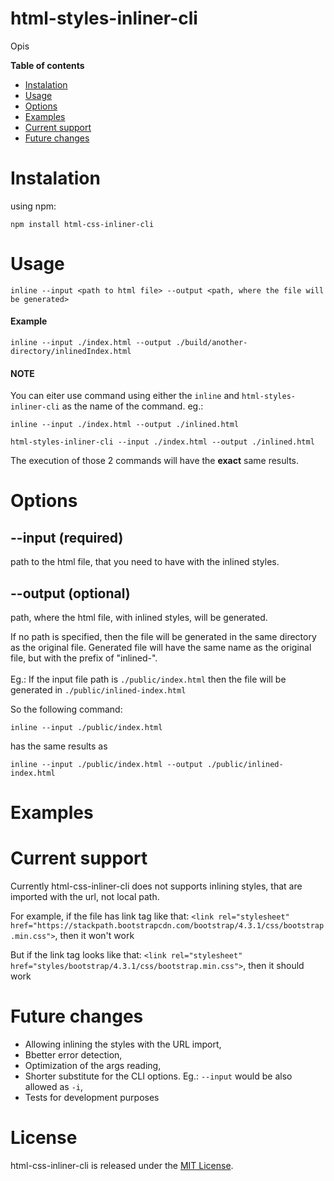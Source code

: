 # html-styles-inliner-cli

Opis

**Table of contents**

- [Instalation](#instalation)
- [Usage](#usage)
- [Options](#options)
- [Examples](#examples)
- [Current support](#current-support)
- [Future changes](#future-changes)

# Instalation

using npm:

```shell
npm install html-css-inliner-cli
```

# Usage

```shell
inline --input <path to html file> --output <path, where the file will be generated>
```

#### Example

```shell
inline --input ./index.html --output ./build/another-directory/inlinedIndex.html
```

#### NOTE

You can eiter use command using either the `inline` and `html-styles-inliner-cli` as the name of the command.
eg.:

```shell
inline --input ./index.html --output ./inlined.html
```

```shell
html-styles-inliner-cli --input ./index.html --output ./inlined.html
```

The execution of those 2 commands will have the **exact** same results.

# Options

## --input <path> (required)

path to the html file, that you need to have with the inlined styles.

## --output <path> (optional)

path, where the html file, with inlined styles, will be generated.

If no path is specified, then the file will be generated in the same directory as the original file.
Generated file will have the same name as the original file, but with the prefix of "inlined-". <br /> <br />
Eg.: If the input file path is `./public/index.html` then the file will be generated in `./public/inlined-index.html`

So the following command:

```shell
inline --input ./public/index.html
```

has the same results as

```shell
inline --input ./public/index.html --output ./public/inlined-index.html
```

# Examples

# Current support

Currently html-css-inliner-cli does not supports inlining styles, that are imported with the url, not local path.

For example, if the file has link tag like that: `<link rel="stylesheet" href="https://stackpath.bootstrapcdn.com/bootstrap/4.3.1/css/bootstrap.min.css">`, then it won't work

But if the link tag looks like that: `<link rel="stylesheet" href="styles/bootstrap/4.3.1/css/bootstrap.min.css">`, then it should work

# Future changes

- Allowing inlining the styles with the URL import,
- Bbetter error detection,
- Optimization of the args reading,
- Shorter substitute for the CLI options. Eg.: `--input` would be also allowed as `-i`,
- Tests for development purposes

# License

html-css-inliner-cli is released under the [MIT License](https://github.com/Vorbert-Kruk/html-styles-inliner-cli/blob/master/LICENSE).
